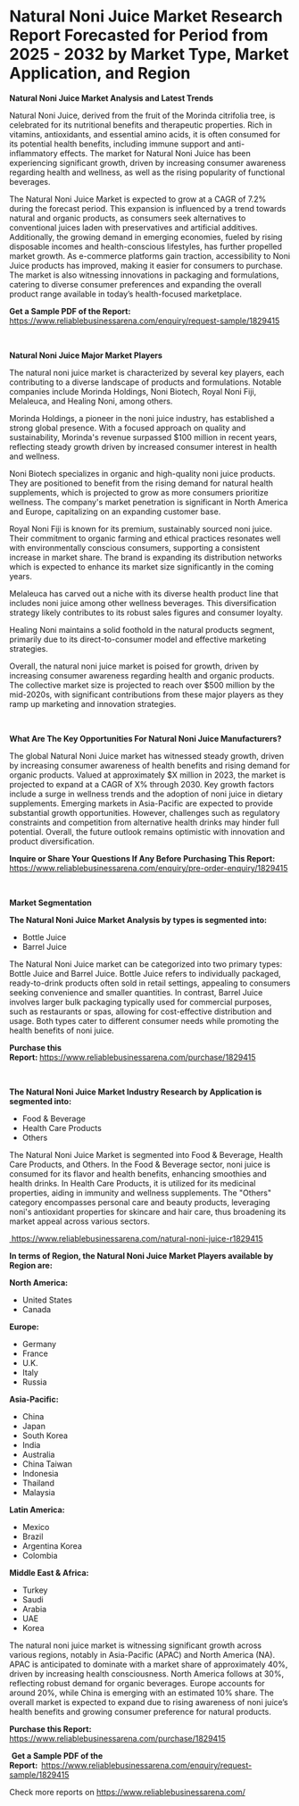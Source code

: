 <p><h1>Natural Noni Juice Market Research Report Forecasted for Period from 2025 -  2032 by Market Type, Market Application, and Region</h1></p><p><strong>Natural Noni Juice Market Analysis and Latest Trends</strong></p>
<p><p>Natural Noni Juice, derived from the fruit of the Morinda citrifolia tree, is celebrated for its nutritional benefits and therapeutic properties. Rich in vitamins, antioxidants, and essential amino acids, it is often consumed for its potential health benefits, including immune support and anti-inflammatory effects. The market for Natural Noni Juice has been experiencing significant growth, driven by increasing consumer awareness regarding health and wellness, as well as the rising popularity of functional beverages.</p><p>The Natural Noni Juice Market is expected to grow at a CAGR of 7.2% during the forecast period. This expansion is influenced by a trend towards natural and organic products, as consumers seek alternatives to conventional juices laden with preservatives and artificial additives. Additionally, the growing demand in emerging economies, fueled by rising disposable incomes and health-conscious lifestyles, has further propelled market growth. As e-commerce platforms gain traction, accessibility to Noni Juice products has improved, making it easier for consumers to purchase. The market is also witnessing innovations in packaging and formulations, catering to diverse consumer preferences and expanding the overall product range available in today’s health-focused marketplace.</p></p>
<p><strong>Get a Sample PDF of the Report:&nbsp;</strong> <a href="https://www.reliablebusinessarena.com/enquiry/request-sample/1829415?utm_campaign=2112&utm_medium=2&utm_source=Github&utm_content=ia&utm_term=07042025&utm_id=natural-noni-juice">https://www.reliablebusinessarena.com/enquiry/request-sample/1829415</a></p>
<p>&nbsp;</p>
<p><strong>Natural Noni Juice Major Market Players</strong></p>
<p><p>The natural noni juice market is characterized by several key players, each contributing to a diverse landscape of products and formulations. Notable companies include Morinda Holdings, Noni Biotech, Royal Noni Fiji, Melaleuca, and Healing Noni, among others. </p><p>Morinda Holdings, a pioneer in the noni juice industry, has established a strong global presence. With a focused approach on quality and sustainability, Morinda's revenue surpassed $100 million in recent years, reflecting steady growth driven by increased consumer interest in health and wellness.</p><p>Noni Biotech specializes in organic and high-quality noni juice products. They are positioned to benefit from the rising demand for natural health supplements, which is projected to grow as more consumers prioritize wellness. The company's market penetration is significant in North America and Europe, capitalizing on an expanding customer base.</p><p>Royal Noni Fiji is known for its premium, sustainably sourced noni juice. Their commitment to organic farming and ethical practices resonates well with environmentally conscious consumers, supporting a consistent increase in market share. The brand is expanding its distribution networks which is expected to enhance its market size significantly in the coming years.</p><p>Melaleuca has carved out a niche with its diverse health product line that includes noni juice among other wellness beverages. This diversification strategy likely contributes to its robust sales figures and consumer loyalty.</p><p>Healing Noni maintains a solid foothold in the natural products segment, primarily due to its direct-to-consumer model and effective marketing strategies.</p><p>Overall, the natural noni juice market is poised for growth, driven by increasing consumer awareness regarding health and organic products. The collective market size is projected to reach over $500 million by the mid-2020s, with significant contributions from these major players as they ramp up marketing and innovation strategies.</p></p>
<p>&nbsp;</p>
<p><strong>What Are The Key Opportunities For Natural Noni Juice Manufacturers?</strong></p>
<p><p>The global Natural Noni Juice market has witnessed steady growth, driven by increasing consumer awareness of health benefits and rising demand for organic products. Valued at approximately $X million in 2023, the market is projected to expand at a CAGR of X% through 2030. Key growth factors include a surge in wellness trends and the adoption of noni juice in dietary supplements. Emerging markets in Asia-Pacific are expected to provide substantial growth opportunities. However, challenges such as regulatory constraints and competition from alternative health drinks may hinder full potential. Overall, the future outlook remains optimistic with innovation and product diversification.</p></p>
<p><strong>Inquire or Share Your Questions If Any Before Purchasing This Report:</strong> <a href="https://www.reliablebusinessarena.com/enquiry/pre-order-enquiry/1829415?utm_campaign=2112&utm_medium=2&utm_source=Github&utm_content=ia&utm_term=07042025&utm_id=natural-noni-juice">https://www.reliablebusinessarena.com/enquiry/pre-order-enquiry/1829415</a></p>
<p>&nbsp;</p>
<p><strong>Market Segmentation</strong></p>
<p><strong>The Natural Noni Juice Market Analysis by types is segmented into:</strong></p>
<p><ul><li>Bottle Juice</li><li>Barrel Juice</li></ul></p>
<p><p>The Natural Noni Juice market can be categorized into two primary types: Bottle Juice and Barrel Juice. Bottle Juice refers to individually packaged, ready-to-drink products often sold in retail settings, appealing to consumers seeking convenience and smaller quantities. In contrast, Barrel Juice involves larger bulk packaging typically used for commercial purposes, such as restaurants or spas, allowing for cost-effective distribution and usage. Both types cater to different consumer needs while promoting the health benefits of noni juice.</p></p>
<p><strong>Purchase this Report:&nbsp;</strong><a href="https://www.reliablebusinessarena.com/purchase/1829415?utm_campaign=2112&utm_medium=2&utm_source=Github&utm_content=ia&utm_term=07042025&utm_id=natural-noni-juice">https://www.reliablebusinessarena.com/purchase/1829415</a></p>
<p>&nbsp;</p>
<p><strong>The Natural Noni Juice Market Industry Research by Application is segmented into:</strong></p>
<p><ul><li>Food & Beverage</li><li>Health Care Products</li><li>Others</li></ul></p>
<p><p>The Natural Noni Juice Market is segmented into Food & Beverage, Health Care Products, and Others. In the Food & Beverage sector, noni juice is consumed for its flavor and health benefits, enhancing smoothies and health drinks. In Health Care Products, it is utilized for its medicinal properties, aiding in immunity and wellness supplements. The "Others" category encompasses personal care and beauty products, leveraging noni's antioxidant properties for skincare and hair care, thus broadening its market appeal across various sectors.</p></p>
<p><a href="https://www.reliablebusinessarena.com/natural-noni-juice-r1829415?utm_campaign=2112&utm_medium=2&utm_source=Github&utm_content=ia&utm_term=07042025&utm_id=natural-noni-juice">&nbsp;https://www.reliablebusinessarena.com/natural-noni-juice-r1829415</a></p>
<p><strong>In terms of Region, the Natural Noni Juice Market Players available by Region are:</strong></p>
<p>
    <p> <strong> North America: </strong>
        <ul>
            <li>United States</li>
            <li>Canada</li>
        </ul>
        </p> 
    <p> <strong> Europe: </strong>
        <ul>
            <li>Germany</li>
            <li>France</li>
            <li>U.K.</li>
            <li>Italy</li>
            <li>Russia</li>
        </ul>
        </p> 
    <p> <strong> Asia-Pacific: </strong>
        <ul>
            <li>China</li>
            <li>Japan</li>
            <li>South Korea</li>
            <li>India</li>
            <li>Australia</li>
            <li>China Taiwan</li>
            <li>Indonesia</li>
            <li>Thailand</li>
            <li>Malaysia</li>
        </ul>
        </p> 
    <p> <strong> Latin America: </strong>
        <ul>
            <li>Mexico</li>
            <li>Brazil</li>
            <li>Argentina Korea</li>
            <li>Colombia</li>
        </ul>
        </p> 
    <p> <strong> Middle East & Africa: </strong>
        <ul>
            <li>Turkey</li>
            <li>Saudi</li>
            <li>Arabia</li>
            <li>UAE</li>
            <li>Korea</li>
        </ul>
    </p>
    </p>
<p><p>The natural noni juice market is witnessing significant growth across various regions, notably in Asia-Pacific (APAC) and North America (NA). APAC is anticipated to dominate with a market share of approximately 40%, driven by increasing health consciousness. North America follows at 30%, reflecting robust demand for organic beverages. Europe accounts for around 20%, while China is emerging with an estimated 10% share. The overall market is expected to expand due to rising awareness of noni juice’s health benefits and growing consumer preference for natural products.</p></p>
<p><strong>Purchase this Report: </strong><a href="https://www.reliablebusinessarena.com/purchase/1829415?utm_campaign=2112&utm_medium=2&utm_source=Github&utm_content=ia&utm_term=07042025&utm_id=natural-noni-juice">https://www.reliablebusinessarena.com/purchase/1829415</a></p>
<p>&nbsp;<strong>Get a Sample PDF of the Report:&nbsp;&nbsp;</strong><a href="https://www.reliablebusinessarena.com/enquiry/request-sample/1829415?utm_campaign=2112&utm_medium=2&utm_source=Github&utm_content=ia&utm_term=07042025&utm_id=natural-noni-juice">https://www.reliablebusinessarena.com/enquiry/request-sample/1829415</a></p>
<p><strong></strong></p>
<p>Check more reports on <a href="https://www.reliablebusinessarena.com/?utm_campaign=2112&utm_medium=2&utm_source=Github&utm_content=ia&utm_term=07042025&utm_id=natural-noni-juice">https://www.reliablebusinessarena.com/</a></p>